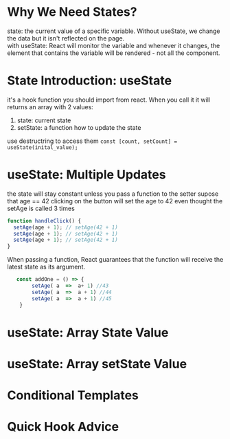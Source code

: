 # Why We Need States?
state: the current value of a specific variable.
Without useState, we change the data but it isn't reflected on the page.\
with useState: React will monitor the variable and whenever it changes, the element that contains the variable will be rendered - not all the component.

# State Introduction: useState
it's a hook function you should import from react. When you call it it will returns an array with 2 values:
1. state: current state
2. setState: a function how to update the state

use destructring to access them 
`const [count, setCount] = useState(inital_value);`

# useState: Multiple Updates
the state will stay constant unless you pass a function to the setter
supose that age == 42 clicking on the button will set the age to 42 even thought the setAge is called 3 times
```js
function handleClick() {
  setAge(age + 1); // setAge(42 + 1)
  setAge(age + 1); // setAge(42 + 1)
  setAge(age + 1); // setAge(42 + 1)
}
```
When passing a function, React guarantees that the function will receive the latest state as its argument. 
```js
   const addOne = () => {
        setAge( a  =>  a+ 1) //43
        setAge( a  =>  a + 1) //44 
        setAge( a  =>  a + 1) //45
    }

```
# useState: Array State Value


# useState: Array setState Value

# Conditional Templates

# Quick Hook Advice

